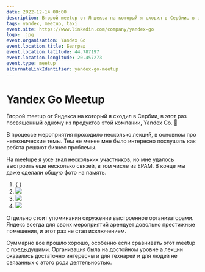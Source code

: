 ```yaml
---
date: 2022-12-14 00:00
description: Второй meetup от Яндекса на который я сходил в Сербии, в этот раз посвященный одному из продуктов этой компании, Yandex Go. 🚕
tags: yandex, meetup, taxi
event.site: https://www.linkedin.com/company/yandex-go
logo: .jpg
event.organisation: Yandex Go
event.location.title: Белград
event.location.latitude: 44.787197
event.location.longitude: 20.457273
event.type: meetup
alternateLinkIdentifier: yandex-go-meetup
---
```

# Yandex Go Meetup

Второй meetup от Яндекса на который я сходил в Сербии, в этот раз посвященный одному из продуктов этой компании, Yandex Go. 🚕

В процессе мероприятия проходило несколько лекций, в основном про нетехнические темы. Тем не менее мне было интересно послушать как ребята решают бизнес проблемы.

На meetupе я уже знал нескольких участников, но мне удалось выстроить еще несколько связей, в том числе из EPAM. В конце мы даже сделали общую фото на память.


1. { }
2. ![ ](1.jpg)
3. ![ ](2.jpg)
4. ![ ](3.jpg)


Отдельно стоит упоминания окружение выстроенное организаторами. Яндекс всегда для своих мероприятий арендует довольно престижные помещения, и этот раз не стал исключением.

Суммарно все прошло хорошо, особенно если сравнивать этот meetup с предыдущими. Организация была на достойном уровне а лекции оказались достаточно интересны и для технарей и для людей не связанных с этого рода деятельностью.

